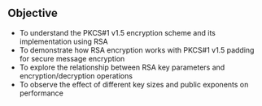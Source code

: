 ## Objective

- To understand the PKCS#1 v1.5 encryption scheme and its implementation using RSA
- To demonstrate how RSA encryption works with PKCS#1 v1.5 padding for secure message encryption
- To explore the relationship between RSA key parameters and encryption/decryption operations
- To observe the effect of different key sizes and public exponents on performance
